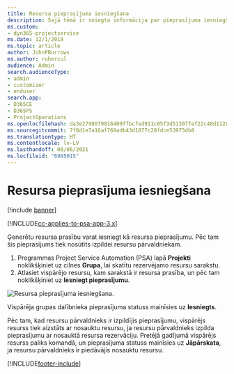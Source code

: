 ```yaml
---
title: Resursa pieprasījuma iesniegšana
description: Šajā tēmā ir sniegta informācija par pieprasījuma iesniegšanu par projekta resursu.
ms.custom:
- dyn365-projectservice
ms.date: 12/1/2018
ms.topic: article
author: JohnPBurrows
ms.author: ruhercul
audience: Admin
search.audienceType:
- admin
- customizer
- enduser
search.app:
- D365CE
- D365PS
- ProjectOperations
ms.openlocfilehash: da3e2798079816409ffbcfed911c05f3d51307fef22c48d112802927828faeb2
ms.sourcegitcommit: 7f8d1e7a16af769adb43d1877c28fdce53975db8
ms.translationtype: HT
ms.contentlocale: lv-LV
ms.lasthandoff: 08/06/2021
ms.locfileid: "6985015"
---
```

# <a name="submitting-a-resource-request"></a>Resursa pieprasījuma iesniegšana

[!include [banner](../includes/psa-now-project-operations.md)]

[!INCLUDE[cc-applies-to-psa-app-3.x](../includes/cc-applies-to-psa-app-3x.md)]

Ģenerētu resursa prasību varat iesniegt kā resursa pieprasījumu. Pēc tam šis pieprasījums tiek nosūtīts izpildei resursu pārvaldniekam.

1. Programmas Project Service Automation (PSA) lapā **Projekti** noklikšķiniet uz cilnes **Grupa**, lai skatītu rezervējamo resursu sarakstu. 
2. Atlasiet vispārējo resursu, kam sarakstā ir resursa prasība, un pēc tam noklikšķiniet uz **Iesniegt pieprasījumu**.

![Resursa pieprasījuma iesniegšana.](media/RM-how-to-18.png)

Vispārēja grupas dalībnieka pieprasījuma statuss mainīsies uz **Iesniegts**.

Pēc tam, kad resursu pārvaldnieks ir izpildījis pieprasījumu, vispārējs resurss tiek aizstāts ar nosauktu resursu, ja resursu pārvaldnieks izpilda pieprasījumu ar nosauktā resursa rezervāciju. Pretējā gadījumā vispārējs resurss paliks komandā, un pieprasījuma statuss mainīsies uz **Jāpārskata**, ja resursu pārvaldnieks ir piedāvājis nosauktu resursu.


[!INCLUDE[footer-include](../includes/footer-banner.md)]